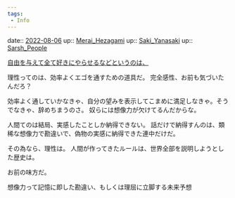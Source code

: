 ```yaml
---
tags:
 - Info
---
```


date:: [2022-08-06](Daily_Note/2022-08-06.md)
up:: [Merai_Hezagami](../Bar/Novel/Nacaria/Merai_Hezagami.md)
up:: [Saki_Yanasaki](../Bar/Novel/Nacaria/Saki_Yanasaki.md)
up:: [Sarsh_People](../Bar/Novel/Nacaria/Sarsh_People.md)

[自由を与えて全て好きにやらせるなどというのは、](Info/自由を与えて全て好きにやらせるなどというのは、.md)

理性ってのは、効率よくエゴを通すための道具だ。
完全感性、お前も気づいたんだろ？

効率よく通していかなきゃ、自分の望みを表示してこまめに満足しなきゃ。そうでなきゃ、辞めちまうのさ。
奴らには想像力が欠けてるんだからな。

人間てのは結局、実感したことしか納得できない。
話だけで納得すんのは、類稀な想像力で勘違いで、偽物の実感に納得できた連中だけだ。

その為なら、理性は。
人間が作ってきたルールは、世界全部を説明しようとした歴史は。

お前の味方だ。


想像力って記憶に即した勘違い、もしくは理屈に立脚する未来予想